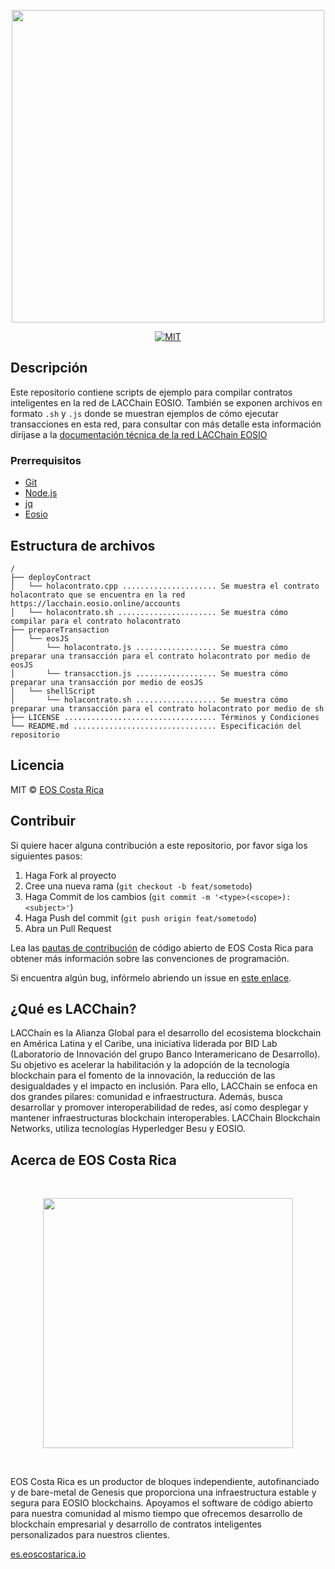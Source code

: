 <p align="center">
	<a href="https://eosio.lacchain.net">
		<img src="./lacchain-eosio-logo.png" width="500">
	</a>
</p>

<p align="center">
	<a href="#">
		<img src="https://img.shields.io/dub/l/vibe-d.svg" alt="MIT">
	</a>
</p>

## Descripción

Este repositorio contiene scripts de ejemplo para compilar contratos inteligentes en la red de LACChain EOSIO. También se exponen archivos en formato `.sh` y `.js` donde se muestran ejemplos de cómo ejecutar transacciones en esta red, para consultar con más detalle esta información diríjase a la [documentación técnica de la red LACChain EOSIO](https://eosio.lacchain.net/docs/guias/transacciones)

### Prerrequisitos

- [Git](https://git-scm.com/)
- [Node.js](https://nodejs.org/en/)
- [jq](https://www.howtoinstall.me/ubuntu/18-04/jq/)
- [Eosio](https://developers.eos.io/welcome/latest/getting-started-guide/local-development-environment/index)


## Estructura de archivos

```text title="./lacchain-eosio-scripts"
/
├── deployContract
│   └── holacontrato.cpp ..................... Se muestra el contrato holacontrato que se encuentra en la red https://lacchain.eosio.online/accounts
│   └── holacontrato.sh ...................... Se muestra cómo compilar para el contrato holacontrato
├── prepareTransaction
│   └── eosJS
│       └── holacontrato.js .................. Se muestra cómo preparar una transacción para el contrato holacontrato por medio de eosJS
│       └── transacction.js .................. Se muestra cómo preparar una transacción por medio de eosJS
│	└── shellScript
│		└── holacontrato.sh .................. Se muestra cómo preparar una transacción para el contrato holacontrato por medio de sh
├── LICENSE .................................. Términos y Condiciones
└── README.md ................................ Especificación del repositorio
```

## Licencia

MIT © [EOS Costa Rica](https://eoscostarica.io/)

## Contribuir

Si quiere hacer alguna contribución a este repositorio, por favor siga los siguientes pasos:

1. Haga Fork al proyecto
2. Cree una nueva rama (`git checkout -b feat/sometodo`)
3. Haga Commit de los cambios (`git commit -m '<type>(<scope>): <subject>'`)
4. Haga Push del commit (`git push origin feat/sometodo`)
5. Abra un Pull Request

Lea las [pautas de contribución](https://guide.eoscostarica.io/docs/open-source-guidelines/) de código abierto de EOS Costa Rica para obtener más información sobre las convenciones de programación.

Si encuentra algún bug, infórmelo abriendo un issue en [este enlace](https://github.com/lacchain/lacchain-eosio-local/issues).


## ¿Qué es LACChain?

LACChain es la Alianza Global para el desarrollo del ecosistema blockchain en América Latina y el Caribe, una iniciativa liderada por BID Lab (Laboratorio de Innovación del grupo Banco Interamericano de Desarrollo). Su objetivo es acelerar la habilitación y la adopción de la tecnología blockchain para el fomento de la innovación, la reducción de las desigualdades y el impacto en inclusión. Para ello, LACChain se enfoca en dos grandes pilares: comunidad e infraestructura. Además, busca desarrollar y promover interoperabilidad de redes, así como desplegar y mantener infraestructuras blockchain interoperables. LACChain Blockchain Networks, utiliza tecnologías Hyperledger Besu y EOSIO.

## Acerca de EOS Costa Rica

<br>
<p align="center">
	<a href="https://eosio.lacchain.net">
		<img src="https://raw.githubusercontent.com/eoscostarica/design-assets/master/logos/eosCR/fullColor-horizontal-transparent-white.png" width="400">
	</a>
</p>
<br>

EOS Costa Rica es un productor de bloques independiente, autofinanciado y de bare-metal de Genesis que proporciona una infraestructura estable y segura para EOSIO blockchains. Apoyamos el software de código abierto para nuestra comunidad al mismo tiempo que ofrecemos desarrollo de blockchain empresarial y desarrollo de contratos inteligentes personalizados para nuestros clientes.

[es.eoscostarica.io](https://es.eoscostarica.io/)